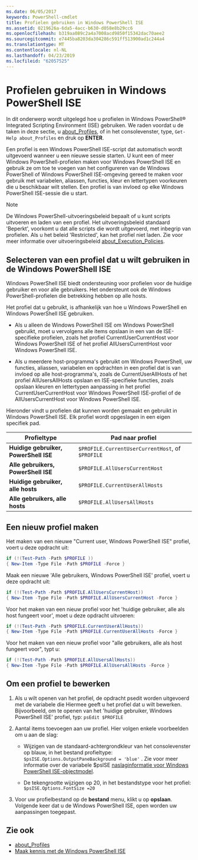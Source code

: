 ```yaml
---
ms.date: 06/05/2017
keywords: PowerShell-cmdlet
title: Profielen gebruiken in Windows PowerShell ISE
ms.assetid: 0219626a-6da5-4acc-b630-d058e8b29cc6
ms.openlocfilehash: b319aa089c2a4a7008acd9850f15342dac70aee2
ms.sourcegitcommit: e7445ba8203da304286c591ff513900ad1c244a4
ms.translationtype: MT
ms.contentlocale: nl-NL
ms.lasthandoff: 04/23/2019
ms.locfileid: "62057525"
---
```

# <a name="how-to-use-profiles-in-windows-powershell-ise"></a>Profielen gebruiken in Windows PowerShell ISE

In dit onderwerp wordt uitgelegd hoe u profielen in Windows PowerShell® Integrated Scripting Environment (ISE) gebruiken. We raden voordat u de taken in deze sectie, u [about_Profiles](/powershell/module/microsoft.powershell.core/about/about_profiles), of in het consolevenster, type, `Get-Help about_Profiles` en druk op **ENTER**.

Een profiel is een Windows PowerShell ISE-script dat automatisch wordt uitgevoerd wanneer u een nieuwe sessie starten.  U kunt een of meer Windows PowerShell-profielen maken voor Windows PowerShell ISE en gebruik ze om toe te voegen van het configureren van de Windows PowerShell of Windows PowerShell ISE-omgeving gereed te maken voor gebruik met variabelen, aliassen, functies, kleur en lettertypen voorkeuren die u beschikbaar wilt stellen. Een profiel is van invloed op elke Windows PowerShell ISE-sessie die u start.

> [!NOTE]
> De Windows PowerShell-uitvoeringsbeleid bepaalt of u kunt scripts uitvoeren en laden van een profiel. Het uitvoeringsbeleid standaard 'Beperkt', voorkomt u dat alle scripts die wordt uitgevoerd, met inbegrip van profielen. Als u het beleid 'Restricted', kan het profiel niet laden. Zie voor meer informatie over uitvoeringsbeleid [about_Execution_Policies](/powershell/module/microsoft.powershell.core/about/about_execution_policies).

## <a name="selecting-a-profile-to-use-in-the-windows-powershell-ise"></a>Selecteren van een profiel dat u wilt gebruiken in de Windows PowerShell ISE

Windows PowerShell ISE biedt ondersteuning voor profielen voor de huidige gebruiker en voor alle gebruikers. Het ondersteunt ook de Windows PowerShell-profielen die betrekking hebben op alle hosts.

Het profiel dat u gebruikt, is afhankelijk van hoe u Windows PowerShell en Windows PowerShell ISE gebruiken.

- Als u alleen de Windows PowerShell ISE om Windows PowerShell gebruikt, moet u vervolgens alle items opslaan in een van de ISE-specifieke profielen, zoals het profiel CurrentUserCurrentHost voor Windows PowerShell ISE of het profiel AllUsersCurrentHost voor Windows PowerShell ISE.

- Als u meerdere host-programma's gebruikt om Windows PowerShell, uw functies, aliassen, variabelen en opdrachten in een profiel dat is van invloed op alle host-programma's, zoals de CurrentUserAllHosts of het profiel AllUsersAllHosts opslaan en ISE-specifieke functies, zoals opslaan kleuren en lettertypen aanpassing in het profiel CurrentUserCurrentHost voor Windows PowerShell ISE-profiel of de AllUsersCurrentHost voor Windows PowerShell ISE.

Hieronder vindt u profielen dat kunnen worden gemaakt en gebruikt in Windows PowerShell ISE. Elk profiel wordt opgeslagen in een eigen specifiek pad.

| Profieltype | Pad naar profiel |
| --- | --- |
| **Huidige gebruiker, PowerShell ISE**| `$PROFILE.CurrentUserCurrentHost`, of `$PROFILE` |
| **Alle gebruikers, PowerShell ISE**| `$PROFILE.AllUsersCurrentHost` |
| **Huidige gebruiker, alle hosts**| `$PROFILE.CurrentUserAllHosts` |
| **Alle gebruikers, alle hosts** | `$PROFILE.AllUsersAllHosts` |

## <a name="to-create-a-new-profile"></a>Een nieuw profiel maken

Het maken van een nieuwe "Current user, Windows PowerShell ISE" profiel, voert u deze opdracht uit:

```powershell
if (!(Test-Path -Path $PROFILE ))
{ New-Item -Type File -Path $PROFILE -Force }
```

Maak een nieuwe 'Alle gebruikers, Windows PowerShell ISE' profiel, voert u deze opdracht uit:

```powershell
if (!(Test-Path -Path $PROFILE.AllUsersCurrentHost))
{ New-Item -Type File -Path $PROFILE.AllUsersCurrentHost -Force }
```

Voor het maken van een nieuw profiel voor het 'huidige gebruiker, alle als host fungeert voor', moet u deze opdracht uitvoeren:

```powershell
if (!(Test-Path -Path $PROFILE.CurrentUserAllHosts))
{ New-Item -Type File -Path $PROFILE.CurrentUserAllHosts -Force }
```

Voor het maken van een nieuw profiel voor "alle gebruikers, alle als host fungeert voor", typt u:

```powershell
if (!(Test-Path -Path $PROFILE.AllUsersAllHosts))
{ New-Item -Type File -Path $PROFILE.AllUsersAllHosts -Force }
```

## <a name="to-edit-a-profile"></a>Om een profiel te bewerken

1. Als u wilt openen van het profiel, de opdracht psedit worden uitgevoerd met de variabele die Hiermee geeft u het profiel dat u wilt bewerken. Bijvoorbeeld, om te openen van het 'huidige gebruiker, Windows PowerShell ISE' profiel, typ: `psEdit $PROFILE`

2. Aantal items toevoegen aan uw profiel. Hier volgen enkele voorbeelden om u aan de slag:

   - Wijzigen van de standaard-achtergrondkleur van het consolevenster op blauw, in het bestand profieltype: `$psISE.Options.OutputPaneBackground = 'blue'` . Zie voor meer informatie over de variabele $psISE [naslaginformatie voor Windows PowerShell ISE-objectmodel](object-model/The-ISE-Object-Model-Hierarchy.md).

   - De tekengrootte wijzigen op 20, in het bestandstype voor het profiel: `$psISE.Options.FontSize =20`

3. Voor uw profielbestand op de **bestand** menu, klikt u op **opslaan**. Volgende keer dat u de Windows PowerShell ISE, open worden uw aanpassingen toegepast.

## <a name="see-also"></a>Zie ook

- [about_Profiles](/powershell/module/microsoft.powershell.core/about/about_profiles)
- [Maak kennis met de Windows PowerShell ISE](Introducing-the-Windows-PowerShell-ISE.md)